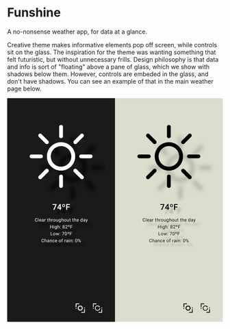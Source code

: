 # Funshine

A no-nonsense weather app, for data at a glance.

Creative theme makes informative elements pop off screen, while controls sit on the glass. The inspiration for the theme was wanting something that felt futuristic, but without unnecessary frills. Design philosophy is that data and info is sort of "floating" above a pane of glass, which we show with shadows below them. However, controls are embeded in the glass, and don't have shadows. You can see an example of that in the main weather page below. 

![Screenshot of night and day modes of FunShine](exportedIcons/screenshots/dayAndNightFunShine.jpg)


